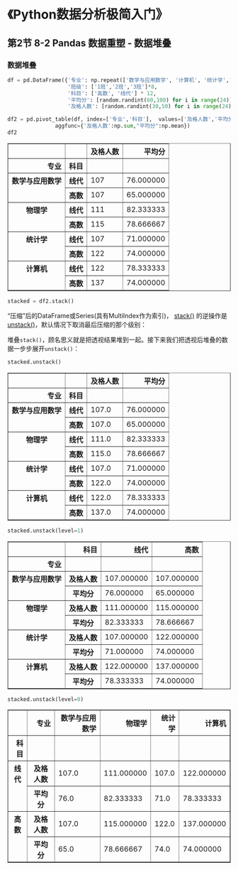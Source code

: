 # 《Python数据分析极简入门》

## 第2节 8-2 Pandas 数据重塑 - 数据堆叠


### 数据堆叠

```python
df = pd.DataFrame({'专业': np.repeat(['数学与应用数学', '计算机', '统计学','物理学'], 6),
                   '班级': ['1班','2班','3班']*8,
                   '科目': ['高数', '线代'] * 12,
                   '平均分': [random.randint(60,100) for i in range(24)],
                   '及格人数': [random.randint(30,50) for i in range(24)]})

df2 = pd.pivot_table(df, index=['专业','科目'],  values=['及格人数','平均分'],
               aggfunc={'及格人数':np.sum,"平均分":np.mean})
df2
```




<div>
<style scoped>
    .dataframe tbody tr th:only-of-type {
        vertical-align: middle;
    }

    .dataframe tbody tr th {
        vertical-align: top;
    }

    .dataframe thead th {
        text-align: right;
    }
</style>
<table border="1" class="dataframe">
  <thead>
    <tr style="text-align: right;">
      <th></th>
      <th></th>
      <th>及格人数</th>
      <th>平均分</th>
    </tr>
    <tr>
      <th>专业</th>
      <th>科目</th>
      <th></th>
      <th></th>
    </tr>
  </thead>
  <tbody>
    <tr>
      <th rowspan="2" valign="top">数学与应用数学</th>
      <th>线代</th>
      <td>107</td>
      <td>76.000000</td>
    </tr>
    <tr>
      <th>高数</th>
      <td>107</td>
      <td>65.000000</td>
    </tr>
    <tr>
      <th rowspan="2" valign="top">物理学</th>
      <th>线代</th>
      <td>111</td>
      <td>82.333333</td>
    </tr>
    <tr>
      <th>高数</th>
      <td>115</td>
      <td>78.666667</td>
    </tr>
    <tr>
      <th rowspan="2" valign="top">统计学</th>
      <th>线代</th>
      <td>107</td>
      <td>71.000000</td>
    </tr>
    <tr>
      <th>高数</th>
      <td>122</td>
      <td>74.000000</td>
    </tr>
    <tr>
      <th rowspan="2" valign="top">计算机</th>
      <th>线代</th>
      <td>122</td>
      <td>78.333333</td>
    </tr>
    <tr>
      <th>高数</th>
      <td>137</td>
      <td>74.000000</td>
    </tr>
  </tbody>
</table>
</div>




```python
stacked = df2.stack()
```

“压缩”后的DataFrame或Series(具有MultiIndex作为索引)， [stack()](https://pandas.pydata.org/pandas-docs/stable/reference/api/pandas.DataFrame.stack.html#pandas.DataFrame.stack) 的逆操作是[unstack()](https://pandas.pydata.org/pandas-docs/stable/reference/api/pandas.DataFrame.unstack.html#pandas.DataFrame.unstack)，默认情况下取消最后压缩的那个级别：

堆叠`stack()`，顾名思义就是把透视结果堆到一起。接下来我们把透视后堆叠的数据一步步展开`unstack()`：


```python
stacked.unstack()
```




<div>
<style scoped>
    .dataframe tbody tr th:only-of-type {
        vertical-align: middle;
    }

    .dataframe tbody tr th {
        vertical-align: top;
    }

    .dataframe thead th {
        text-align: right;
    }
</style>
<table border="1" class="dataframe">
  <thead>
    <tr style="text-align: right;">
      <th></th>
      <th></th>
      <th>及格人数</th>
      <th>平均分</th>
    </tr>
    <tr>
      <th>专业</th>
      <th>科目</th>
      <th></th>
      <th></th>
    </tr>
  </thead>
  <tbody>
    <tr>
      <th rowspan="2" valign="top">数学与应用数学</th>
      <th>线代</th>
      <td>107.0</td>
      <td>76.000000</td>
    </tr>
    <tr>
      <th>高数</th>
      <td>107.0</td>
      <td>65.000000</td>
    </tr>
    <tr>
      <th rowspan="2" valign="top">物理学</th>
      <th>线代</th>
      <td>111.0</td>
      <td>82.333333</td>
    </tr>
    <tr>
      <th>高数</th>
      <td>115.0</td>
      <td>78.666667</td>
    </tr>
    <tr>
      <th rowspan="2" valign="top">统计学</th>
      <th>线代</th>
      <td>107.0</td>
      <td>71.000000</td>
    </tr>
    <tr>
      <th>高数</th>
      <td>122.0</td>
      <td>74.000000</td>
    </tr>
    <tr>
      <th rowspan="2" valign="top">计算机</th>
      <th>线代</th>
      <td>122.0</td>
      <td>78.333333</td>
    </tr>
    <tr>
      <th>高数</th>
      <td>137.0</td>
      <td>74.000000</td>
    </tr>
  </tbody>
</table>
</div>




```python
stacked.unstack(level=1)
```




<div>
<style scoped>
    .dataframe tbody tr th:only-of-type {
        vertical-align: middle;
    }

    .dataframe tbody tr th {
        vertical-align: top;
    }

    .dataframe thead th {
        text-align: right;
    }
</style>
<table border="1" class="dataframe">
  <thead>
    <tr style="text-align: right;">
      <th></th>
      <th>科目</th>
      <th>线代</th>
      <th>高数</th>
    </tr>
    <tr>
      <th>专业</th>
      <th></th>
      <th></th>
      <th></th>
    </tr>
  </thead>
  <tbody>
    <tr>
      <th rowspan="2" valign="top">数学与应用数学</th>
      <th>及格人数</th>
      <td>107.000000</td>
      <td>107.000000</td>
    </tr>
    <tr>
      <th>平均分</th>
      <td>76.000000</td>
      <td>65.000000</td>
    </tr>
    <tr>
      <th rowspan="2" valign="top">物理学</th>
      <th>及格人数</th>
      <td>111.000000</td>
      <td>115.000000</td>
    </tr>
    <tr>
      <th>平均分</th>
      <td>82.333333</td>
      <td>78.666667</td>
    </tr>
    <tr>
      <th rowspan="2" valign="top">统计学</th>
      <th>及格人数</th>
      <td>107.000000</td>
      <td>122.000000</td>
    </tr>
    <tr>
      <th>平均分</th>
      <td>71.000000</td>
      <td>74.000000</td>
    </tr>
    <tr>
      <th rowspan="2" valign="top">计算机</th>
      <th>及格人数</th>
      <td>122.000000</td>
      <td>137.000000</td>
    </tr>
    <tr>
      <th>平均分</th>
      <td>78.333333</td>
      <td>74.000000</td>
    </tr>
  </tbody>
</table>
</div>




```python
stacked.unstack(level=0)
```




<div>
<style scoped>
    .dataframe tbody tr th:only-of-type {
        vertical-align: middle;
    }

    .dataframe tbody tr th {
        vertical-align: top;
    }

    .dataframe thead th {
        text-align: right;
    }
</style>
<table border="1" class="dataframe">
  <thead>
    <tr style="text-align: right;">
      <th></th>
      <th>专业</th>
      <th>数学与应用数学</th>
      <th>物理学</th>
      <th>统计学</th>
      <th>计算机</th>
    </tr>
    <tr>
      <th>科目</th>
      <th></th>
      <th></th>
      <th></th>
      <th></th>
      <th></th>
    </tr>
  </thead>
  <tbody>
    <tr>
      <th rowspan="2" valign="top">线代</th>
      <th>及格人数</th>
      <td>107.0</td>
      <td>111.000000</td>
      <td>107.0</td>
      <td>122.000000</td>
    </tr>
    <tr>
      <th>平均分</th>
      <td>76.0</td>
      <td>82.333333</td>
      <td>71.0</td>
      <td>78.333333</td>
    </tr>
    <tr>
      <th rowspan="2" valign="top">高数</th>
      <th>及格人数</th>
      <td>107.0</td>
      <td>115.000000</td>
      <td>122.0</td>
      <td>137.000000</td>
    </tr>
    <tr>
      <th>平均分</th>
      <td>65.0</td>
      <td>78.666667</td>
      <td>74.0</td>
      <td>74.000000</td>
    </tr>
  </tbody>
</table>
</div>



